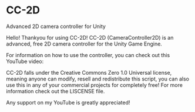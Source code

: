 # CC-2D
Advanced 2D camera controller for Unity

Hello! Thankyou for using CC-2D!
CC-2D (CameraController2D) is an advanced, free 2D camera controller
for the Unity Game Engine.

For information on how to use the controller, you can check out
this YouTube video:

CC-2D falls under the Creative Commons Zero 1.0 Universal license,
meaning anyone can modify, resell and redistribute this script,
you can also use this in any of your commercial projects for
completely free! For more information check out the LISCENSE file.

Any support on my YouTube is greatly appreciated!
